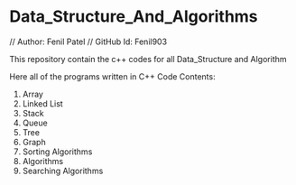 # Data_Structure_And_Algorithms

// Author: Fenil Patel
// GitHub Id: Fenil903

This repository contain the c++ codes for all Data_Structure and Algorithm

Here all of the programs written in C++ Code
Contents:
1. Array
2. Linked List
3. Stack
4. Queue
5. Tree
6. Graph
7. Sorting Algorithms
8. Algorithms
9. Searching Algorithms

